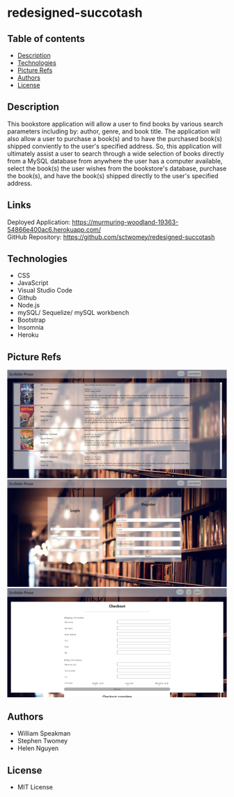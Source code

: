 # redesigned-succotash

## Table of contents

* [Description](#Description)
* [Technologies](#Technologies)
* [Picture Refs](#Picture-Refs)
* [Authors](#Authors)
* [License](#License)



## Description

This bookstore application will allow a user to find books by various search parameters including by: author, genre, and book title. The application will also allow a user to purchase a book(s) and to have the purchased book(s) shipped conviently to the user's specified address. So, this application will ultimately assist a user to search through a wide selection of books directly from a MySQL database from anywhere the user has a computer available, select the book(s) the user wishes from the bookstore's database, purchase the book(s), and have the book(s) shipped directly to the user's specified address.

## Links

Deployed Application: https://murmuring-woodland-19363-54866e400ac6.herokuapp.com/ <br>
GitHub Repository: https://github.com/sctwomey/redesigned-succotash

## Technologies

* CSS
* JavaScript
* Visual Studio Code
* Github
* Node.js
* mySQL/ Sequelize/ mySQL workbench
* Bootstrap
* Insomnia
* Heroku



## Picture Refs

<img src="public/images/website/bookstore_homepage.png" alt="Bookstore Homepage File Image" title="Bookstore Homepage File Screenshot">
<img src="public/images/website/login_page.png" alt="Bookstore Login Page File Image" title="Bookstore Login Page File Screenshot">
<img src="public/images/website/cart_page.png" alt="Bookstore Cart Page File Image" title="Bookstore Cart Page File Screenshot">

## Authors
* William Speakman
* Stephen Twomey
* Helen Nguyen

## License

* MIT License
